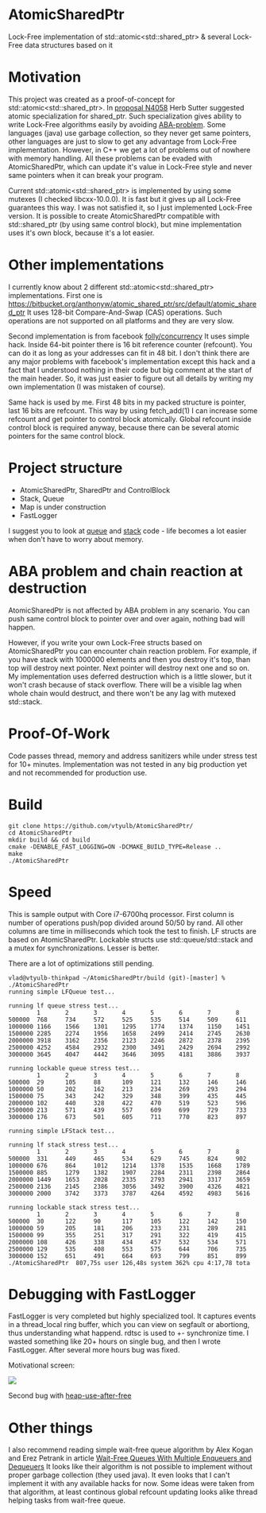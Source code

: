 # AtomicSharedPtr
Lock-Free implementation of std::atomic&lt;std::shared_ptr> &amp; several Lock-Free data structures based on it

# Motivation
This project was created as a proof-of-concept for std::atomic&lt;std::shared_ptr>.
In [proposal N4058](http://www.open-std.org/jtc1/sc22/wg21/docs/papers/2014/n4058.pdf) Herb Sutter
suggested atomic specialization for shared_ptr. Such specialization gives ability to write Lock-Free algorithms
easily by avoiding [ABA-problem](https://en.wikipedia.org/wiki/ABA_problem). Some languages (java) use
garbage collection, so they never get same pointers, other languages are just to slow to get any
advantage from Lock-Free implementation. However, in C++ we get a lot of problems out of nowhere with
memory handling. All these problems can be evaded with AtomicSharedPtr, which can update it's value
in Lock-Free style and never same pointers when it can break your program.

Current std::atomic&lt;std::shared_ptr> is implemented by using some mutexes (I checked libcxx-10.0.0). It is fast but it gives up
all Lock-Free guarantees this way. I was not satisfied it, so I just implemented Lock-Free version.
It is possible to create AtomicSharedPtr compatible with std::shared_ptr (by using same control block),
but mine implementation uses it's own block, because it's a lot easier.

# Other implementations
I currently know about 2 different std::atomic&lt;std::shared_ptr> implementations.
First one is https://bitbucket.org/anthonyw/atomic_shared_ptr/src/default/atomic_shared_ptr
It uses 128-bit Compare-And-Swap (CAS) operations. Such operations are not supported on all platforms and they are very slow.

Second implementation is from facebook [folly/concurrency](https://github.com/facebook/folly/blob/master/folly/concurrency/AtomicSharedPtr.h)
It uses simple hack. Inside 64-bit pointer there is 16 bit reference counter (refcount).
You can do it as long as your addresses can fit in 48 bit. I don't think there are any
major problems with facebook's implementation except this hack and a fact that
I understood nothing in their code but big comment at the start of the main header.
So, it was just easier to figure out all details by writing my own implementation
(I was mistaken of course).

Same hack is used by me. First 48 bits in my packed structure is pointer, last 16 bits
are refcount. This way by using fetch_add(1) I can increase some refcount and get pointer
to control block atomically. Global refcount inside control block is required anyway,
because there can be several atomic pointers for the same control block.

# Project structure
- AtomicSharedPtr, SharedPtr and ControlBlock
- Stack, Queue
- Map is under construction
- FastLogger

I suggest you to look at [queue](https://github.com/vtyulb/AtomicSharedPtr/blob/master/src/lfqueue.h) and
[stack](https://github.com/vtyulb/AtomicSharedPtr/blob/master/src/lfstack.h) code - life becomes
a lot easier when don't have to worry about memory.

# ABA problem and chain reaction at destruction
AtomicSharedPtr is not affected by ABA problem in any scenario. You can push same control block
to pointer over and over again, nothing bad will happen.

However, if you write your own Lock-Free structs based on AtomicSharedPtr you can encounter chain reaction problem.
For example, if you have stack with 1000000 elements and then you destroy it's top, than top will destroy next
pointer. Next pointer will destroy next one and so on. My implementation uses deferred destruction which is a little slower,
but it won't crash because of stack overflow. There will be a visible lag when whole chain would destruct,
and there won't be any lag with mutexed std::stack.

# Proof-Of-Work
Code passes thread, memory and address sanitizers while under stress test for 10+ minutes.
Implementation was not tested in any big production yet and not recommended for production use.

# Build
```
git clone https://github.com/vtyulb/AtomicSharedPtr/
cd AtomicSharedPtr
mkdir build && cd build
cmake -DENABLE_FAST_LOGGING=ON -DCMAKE_BUILD_TYPE=Release ..
make
./AtomicSharedPtr
```

# Speed
This is sample output with Core i7-6700hq processor. First column is number of operations push/pop divided around 50/50 by rand.
All other columns are time in milliseconds which took the test to finish. LF structs are based on AtomicSharedPtr.
Lockable structs use std::queue/std::stack and a mutex for synchronizations. Lesser is better.

There are a lot of optimizations still pending.
```
vlad@vtyulb-thinkpad ~/AtomicSharedPtr/build (git)-[master] % ./AtomicSharedPtr 
running simple LFQueue test...

running lf queue stress test...
        1       2       3       4       5       6       7       8
500000  768     734     572     525     535     514     509     611
1000000 1166    1566    1301    1295    1774    1374    1150    1451
1500000 2285    2274    1956    1658    2499    2414    2745    2630
2000000 3918    3162    2356    2123    2246    2872    2378    2395
2500000 4252    4584    2932    2300    3491    2429    2694    2992
3000000 3645    4047    4442    3646    3095    4181    3886    3937

running lockable queue stress test...
        1       2       3       4       5       6       7       8
500000  29      105     88      109     121     132     146     146
1000000 50      202     162     213     234     269     293     294
1500000 75      343     242     329     348     399     435     445
2000000 102     440     328     422     470     519     523     596
2500000 213     571     439     557     609     699     729     733
3000000 176     673     501     605     711     770     823     897

running simple LFStack test...

running lf stack stress test...
        1       2       3       4       5       6       7       8
500000  331     449     465     534     629     745     824     902
1000000 676     864     1012    1214    1378    1535    1668    1789
1500000 885     1279    1382    1907    2284    2311    2398    2864
2000000 1449    1653    2028    2335    2793    2941    3317    3659
2500000 2136    2145    2386    3056    3492    3900    4326    4821
3000000 2000    3742    3373    3787    4264    4592    4983    5616

running lockable stack stress test...
        1       2       3       4       5       6       7       8
500000  30      122     90      117     105     122     142     150
1000000 59      205     181     206     233     231     289     281
1500000 99      355     251     317     291     322     419     415
2000000 108     426     338     434     457     532     534     571
2500000 129     535     408     553     575     644     706     735
3000000 152     651     491     664     693     799     851     899
./AtomicSharedPtr  807,75s user 126,48s system 362% cpu 4:17,78 tota
```

# Debugging with FastLogger
FastLogger is very completed but highly specialized tool. It captures events in a thread_local
ring buffer, which you can view on segfault or abortiong, thus understanding what happend.
rdtsc is used to +- synchronize time. I wasted something like 20+ hours on single bug, and
then I wrote FastLogger. After several more hours bug was fixed.

Motivational screen:
<p>
  <img src="https://raw.githubusercontent.com/vtyulb/AtomicSharedPtr/master/resources/Screenshot_20200523_190342.png">
</p>

Second bug with [heap-use-after-free](https://raw.githubusercontent.com/vtyulb/AtomicSharedPtr/master/resources/00007fffec016880_sample_race_at_destruction)

# Other things
I also recommend reading simple wait-free queue algorithm by Alex Kogan and Erez Petrank in article
[Wait-Free Queues With Multiple Enqueuers and Dequeuers](http://www.cs.technion.ac.il/~erez/Papers/wfquque-ppopp.pdf)
It looks like their algorithm is not possible to implement without proper garbage collection
(they used java). It even looks that I can't implement it with any available hacks for now.
Some ideas were taken from that algorithm, at least continous global refcount updating looks
alike thread helping tasks from wait-free queue.
